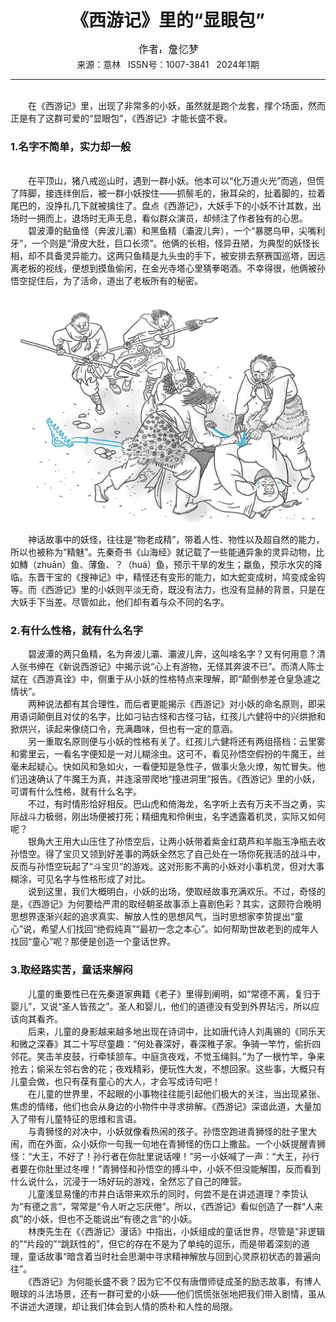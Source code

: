 # <center>《西游记》里的“显眼包”</center>

<div align=center><img src="https://raw.githubusercontent.com/leaguecn/magazines/main/img_authors/%25d7%25f7%25d5%25df%25a3%25ba%25d5%25b2%25d2%25e4%25c3%25ce.jpg"></div>

<center>来源：意林   ISSN号：1007-3841   2024年1期</center>

* * *

<br>　　在《西游记》里，出现了非常多的小妖，虽然就是跑个龙套，撑个场面，然而正是有了这群可爱的“显眼包”，《西游记》才能长盛不衰。

### 1.名字不简单，实力却一般

  
<br>　　在平顶山，猪八戒巡山时，遇到一群小妖。他本可以“化万道火光”而逃，但慌了阵脚，接连绊倒后，被一群小妖按住——抓鬃毛的，揪耳朵的，扯着脚的，拉着尾巴的，没挣扎几下就被擒住了。盘点《西游记》，大妖手下的小妖不计其数，出场时一拥而上，退场时无声无息，看似群众演员，却倾注了作者独有的心思。  
　　碧波潭的鲇鱼怪（奔波儿灞）和黑鱼精（灞波儿奔），一个“暴腮乌甲，尖嘴利牙”，一个则是“滑皮大肚，巨口长须”。他俩的长相，怪异丑陋，为典型的妖怪长相，却不具备灵异能力。这两只鱼精是九头虫的手下，被安排去祭赛国巡塔，因远离老板的视线，便想到摸鱼偷闲，在金光寺塔心里猜拳喝酒。不幸得很，他俩被孙悟空捉住后，为了活命，道出了老板所有的秘密。

![](https://raw.githubusercontent.com/leaguecn/magazines/main/img/yili20240155-1-l.jpg)

  
　　神话故事中的妖怪，往往是“物老成精”，带着人性、物性以及超自然的能力，所以也被称为“精魅”。先秦奇书《山海经》就记载了一些能通异象的灵异动物，比如鱄（zhuān）鱼、薄鱼、？（huá）鱼，预示干旱的发生；蠃鱼，预示水灾的降临。东晋干宝的《搜神记》中，精怪还有变形的能力，如大蛇变成树，鸠变成金钩等。而《西游记》里的小妖则平淡无奇，既没有法力，也没有显赫的背景，只是在大妖手下当差。尽管如此，他们却有着与众不同的名字。

### 2.有什么性格，就有什么名字

  
　　碧波潭的两只鱼精，名为奔波儿灞、灞波儿奔，这叫啥名字？又有何用意？清人张书绅在《新说西游记》中揭示说“心上有游物，无怪其奔波不已”。而清人陈士斌在《西游真诠》中，侧重于从小妖的性格特点来理解，即“颠倒参差仓皇急遽之情状”。  
　　两种说法都有其合理性，而后者更能揭示《西游记》对小妖的命名原则，即采用语词颠倒且对仗的名字，比如刁钻古怪和古怪刁钻，红孩儿六健将中的兴烘掀和掀烘兴，读起来像绕口令，充满趣味，但也有一定的意涵。  
　　另一重取名原则便与小妖的性格有关了。红孩儿六健将还有两组搭档：云里雾和雾里云，一看名字便知是一对儿糊涂虫。这可不，看见孙悟空假扮的牛魔王，丝毫未起疑心。快如风和急如火，一看便知是急性子，做事火急火燎，匆忙冒失。他们迅速确认了牛魔王为真，并连滚带爬地“撞进洞里”报告。《西游记》里的小妖，可谓有什么性格，就有什么名字。  
　　不过，有时情形恰好相反。巴山虎和倚海龙，名字听上去有万夫不当之勇，实际战斗力极弱，刚出场便被打死；精细鬼和伶俐虫，名字透露着机灵，实际又如何呢？  
　　银角大王用大山压住了孙悟空后，让两小妖带着紫金红葫芦和羊脂玉净瓶去收孙悟空。得了宝贝又领到好差事的两妖全然忘了自己处在一场你死我活的战斗中，反而与孙悟空玩起了“斗宝贝”的游戏。这对形影不离的小妖对小事机灵，但对大事糊涂，可见名字与性格形成了对比。  
　　说到这里，我们大概明白，小妖的出场，使取经故事充满欢乐。不过，奇怪的是，《西游记》为何要给严肃的取经朝圣故事添上喜剧色彩？其实，这颇符合晚明思想界逐渐兴起的追求真实、解放人性的思想风气，当时思想家李贽提出“童心”说，希望人们找回“绝假纯真”“最初一念之本心”。如何帮助世故老到的成年人找回“童心”呢？那便是创造一个童话世界。

### 3.取经路实苦，童话来解闷

  
　　儿童的重要性已在先秦道家典籍《老子》里得到阐明，如“常德不离，复归于婴儿”，又说“圣人皆孩之”。圣人和婴儿，他们的道德没有受到外界玷污，所以应该向其看齐。  
　　后来，儿童的身影越来越多地出现在诗词中，比如唐代诗人刘禹锡的《同乐天和微之深春》其二十写尽童趣：“何处春深好，春深稚子家。争骑一竿竹，偷折四邻花。笑击羊皮鼓，行牵犊颔车。中庭贪夜戏，不觉玉绳斜。”为了一根竹竿，争来抢去；偷采左邻右舍的花；夜戏精彩，便玩性大发，不想回家。这些事，大概只有儿童会做，也只有葆有童心的大人，才会写成诗句吧！  
　　在儿童的世界里，不起眼的小事物往往能引起他们极大的关注，当出现紧张、焦虑的情绪，他们也会从身边的小物件中寻求排解。《西游记》深谙此道，大量加入了带有儿童特征的思维和言语。  
　　与青狮怪的对决中，小妖就像看热闹的孩子。孙悟空跑进青狮怪的肚子里大闹，而在外面，众小妖你一句我一句地在青狮怪的伤口上撒盐。一个小妖提醒青狮怪：“大王，不好了！孙行者在你肚里说话哩！”另一小妖喊了一声：“大王，孙行者要在你肚里过冬哩！”青狮怪和孙悟空的搏斗中，小妖不但没能解围，反而看到什么说什么，沉浸于一场好玩的游戏，全然忘了自己的陣营。  
　　儿童浅显易懂的市井白话带来欢乐的同时，何尝不是在讲述道理？李贽认为“有德之言”，常常是“令人听之忘厌倦”。所以，《西游记》看似创造了一群“人来疯”的小妖，但也不乏能说出“有德之言”的小妖。  
　　林庚先生在《〈西游记〉漫话》中指出，小妖组成的童话世界，尽管是“非逻辑的”“片段的”“跳跃性的”，但它的存在不是为了单纯的逗乐，而是带着深刻的道理，童话故事“暗含着当时社会思潮中寻求精神解放与回到心灵原初状态的普遍向往”。  
　　《西游记》为何能长盛不衰？因为它不仅有唐僧师徒成圣的励志故事，有博人眼球的斗法场景，还有一群可爱的小妖——他们慌慌张张地把我们带入剧情，虽从不讲述大道理，却让我们体会到人情的质朴和人性的局限。
